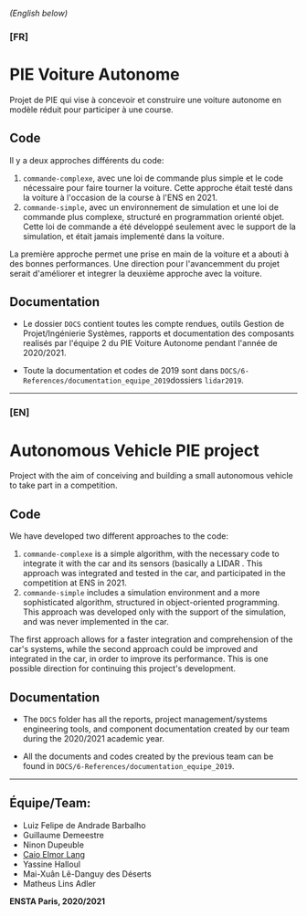 *(English below)*
### **[FR]** 
# PIE Voiture Autonome

Projet de PIE qui vise à concevoir et construire une voiture autonome en modèle réduit pour participer à une course.

## Code

Il y a deux approches différents du code:

1. `commande-complexe`, avec une loi de commande plus simple et le code nécessaire pour faire tourner la voiture. Cette approche était testé dans la voiture à l'occasion de la course à l'ENS en 2021.
2. `commande-simple`, avec un environnement de simulation et une loi de commande plus complexe, structuré en programmation orienté objet. Cette loi de commande a été développé seulement avec le support de la simulation, et était jamais implementé dans la voiture.

La première approche permet une prise en main de la voiture et a abouti à des bonnes performances. Une direction pour l'avancemment du projet serait d'améliorer et integrer la deuxième approche avec la voiture.

## Documentation

- Le dossier `DOCS` contient toutes les compte rendues, outils Gestion de Projet/Ingénierie Systèmes, rapports et documentation des composants realisés par l'équipe 2 du PIE Voiture Autonome pendant l'année de 2020/2021.

- Toute la documentation et codes de 2019 sont dans `DOCS/6-References/documentation_equipe_2019`dossiers `lidar2019`.

------------

### **[EN]** 
# Autonomous Vehicle PIE project

Project with the aim of conceiving and building a small autonomous vehicle to take part in a competition.

## Code

We have developed two different approaches to the code:

1. `commande-complexe` is a simple algorithm, with the necessary code to integrate it with the car and its sensors (basically a LIDAR . This approach was integrated and tested in the car, and participated in the competition at ENS in 2021.
2. `commande-simple` includes a simulation environment and a more sophisticated algorithm, structured in object-oriented programming. This approach was developed only with the support of the simulation, and was never implemented in the car.

The first approach allows for a faster integration and comprehension of the car's systems, while the second approach could be improved and integrated in the car, in order to improve its performance. This is one possible direction for continuing this project's development.

## Documentation

- The `DOCS` folder has all the reports, project management/systems engineering tools, and component documentation created by our team during the 2020/2021 academic year.

- All the documents and codes created by the previous team can be found in `DOCS/6-References/documentation_equipe_2019`.



------------

## Équipe/Team:
- Luiz Felipe de Andrade Barbalho
- Guillaume Demeestre
- Ninon Dupeuble
- [Caio Elmor Lang](https://github.com/caiolang/)
- Yassine Halloul
- Mai-Xuân Lê-Danguy des Déserts 
- Matheus Lins Adler

**ENSTA Paris, 2020/2021**